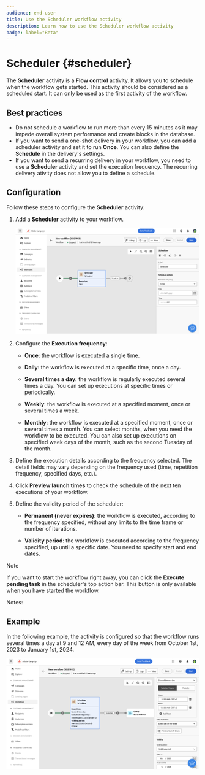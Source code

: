 ```yaml
---
audience: end-user
title: Use the Scheduler workflow activity
description: Learn how to use the Scheduler workflow activity
badge: label="Beta" 
---
```


# Scheduler {#scheduler}

<!--
>[!CONTEXTUALHELP]
>id="acw_orchestration_schedule_options"
>title="Scheduler activity"
>abstract="The Scheduler activity allows you..."
-->

The **Scheduler** activity is a **Flow control** activity. It allows you to schedule when the workflow gets started. This activity should be considered as a scheduled start. It can only be used as the first activity of the workflow. 

## Best practices

* Do not schedule a workflow to run more than every 15 minutes as it may impede overall system performance and create blocks in the database.
* If you want to send a one-shot delivery in your workflow, you can add a scheduler activity and set it to run **Once**. You can also define the **Schedule** in the delivery's settings.
* If you want to send a recurring delivery in your workflow, you need to use a **Scheduler** activity and set the execution frequency. The recurring delivery ativity does not allow you to define a schedule.

## Configuration

Follow these steps to configure the **Scheduler** activity:

1. Add a **Scheduler** activity to your workflow.

   ![](../assets/workflow-scheduler.png)

1. Configure the **Execution frequency**:

   * **Once**: the workflow is executed a single time.

   * **Daily**: the workflow is executed at a specific time, once a day.

   * **Several times a day:** the workflow is regularly executed several times a day. You can set up executions at specific times or periodically.

   * **Weekly**: the workflow is executed at a specified moment, once or several times a week.

   * **Monthly**: the workflow is executed at a specified moment, once or several times a month. You can select months, when you need the workflow to be executed. You can also set up executions on specified week days of the month, such as the second Tuesday of the month.

1. Define the execution details according to the frequency selected. The detail fields may vary depending on the frequency used (time, repetition frequency, specified days, etc.).

1. Click **Preview launch times** to check the schedule of the next ten executions of your workflow.

1. Define the validity period of the scheduler:

   * **Permanent (never expires)**: the workflow is executed, according to the frequency specified, without any limits to the time frame or number of iterations.

   * **Validity period**: the workflow is executed according to the frequency specified, up until a specific date. You need to specify start and end dates. 

>[!NOTE]
>
>If you want to start the workflow right away, you can click the **Execute pending task** in the scheduler's top action bar. This button is only available when you have started the workflow.

Notes: 


## Example

In the following example, the activity is configured so that the workflow runs several times a day at 9 and 12 AM, every day of the week from October 1st, 2023 to January 1st, 2024.

   ![](../assets/workflow-scheduler2.png)



